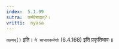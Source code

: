```yaml
---
index:  5.1.99
sutra:  कर्मवेषाद्यत्?।
vritti:  nyasa
---
```


`कण्र्यम्()` इति। `ये चाभावकर्मणोः` (6.4.168) इति प्रकृतिभावः॥
